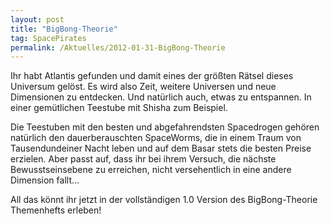 ```yaml
---
layout: post
title: "BigBong-Theorie"
tag: SpacePirates
permalink: /Aktuelles/2012-01-31-BigBong-Theorie
---
```


Ihr habt Atlantis gefunden und damit eines der größten Rätsel dieses Universum gelöst. Es wird also Zeit, weitere Universen und neue Dimensionen zu entdecken. Und natürlich auch, etwas zu entspannen. In einer gemütlichen Teestube mit Shisha zum Beispiel.

Die Teestuben mit den besten und abgefahrendsten Spacedrogen gehören natürlich den dauerberauschten SpaceWorms, die in einem Traum von Tausendundeiner Nacht leben und auf dem Basar stets die besten Preise erzielen. Aber passt auf, dass ihr bei ihrem Versuch, die nächste Bewusstseinsebene zu erreichen, nicht versehentlich in eine andere Dimension fallt&hellip;

All das könnt ihr jetzt in der vollständigen 1.0 Version des BigBong-Theorie Themenhefts erleben!
